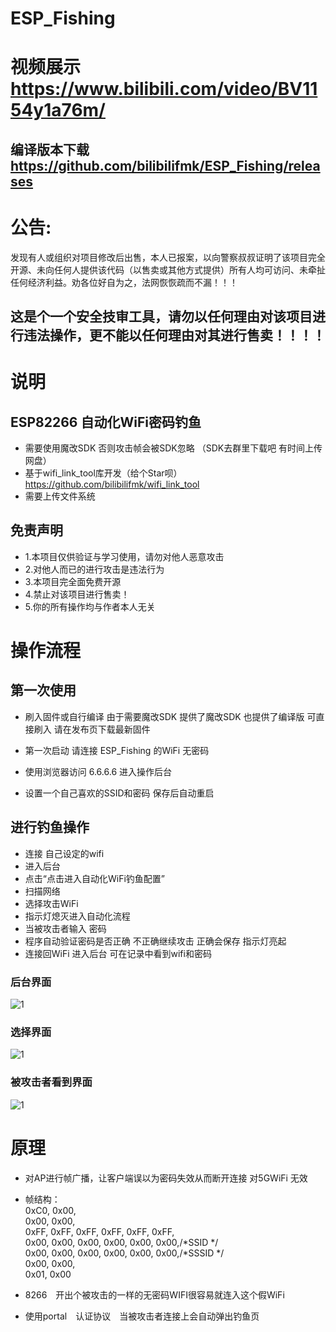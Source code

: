 # ESP_Fishing
# 视频展示 https://www.bilibili.com/video/BV1154y1a76m/
## 编译版本下载 https://github.com/bilibilifmk/ESP_Fishing/releases
# 公告:  
发现有人或组织对项目修改后出售，本人已报案，以向警察叔叔证明了该项目完全开源、未向任何人提供该代码（以售卖或其他方式提供）所有人均可访问、未牵扯任何经济利益。劝各位好自为之，法网恢恢疏而不漏！！！
## 这是个一个安全技审工具，请勿以任何理由对该项目进行违法操作，更不能以任何理由对其进行售卖！！！！
# 说明
 ## ESP82266 自动化WiFi密码钓鱼


 * 需要使用魔改SDK 否则攻击帧会被SDK忽略 （SDK去群里下载吧 有时间上传网盘）
 * 基于wifi_link_tool库开发（给个Star呗）https://github.com/bilibilifmk/wifi_link_tool
 * 需要上传文件系统

## 免责声明
 * 1.本项目仅供验证与学习使用，请勿对他人恶意攻击
 * 2.对他人而已的进行攻击是违法行为
 * 3.本项目完全面免费开源
 * 4.禁止对该项目进行售卖！
 * 5.你的所有操作均与作者本人无关

 # 操作流程 
 ## 第一次使用

* 刷入固件或自行编译 由于需要魔改SDK 提供了魔改SDK 也提供了编译版 可直接刷入 请在发布页下载最新固件

* 第一次启动 请连接 ESP_Fishing 的WiFi 无密码

* 使用浏览器访问 6.6.6.6 进入操作后台

* 设置一个自己喜欢的SSID和密码 保存后自动重启 

## 进行钓鱼操作
* 连接 自己设定的wifi 
* 进入后台 
* 点击“点击进入自动化WiFi钓鱼配置” 
* 扫描网络 
* 选择攻击WiFi 
* 指示灯熄灭进入自动化流程 
* 当被攻击者输入 密码 
* 程序自动验证密码是否正确 不正确继续攻击 正确会保存 指示灯亮起 
* 连接回WiFi 进入后台 可在记录中看到wifi和密码


### 后台界面
![1](./img/1.jpg)
### 选择界面
![1](./img/2.jpg)

### 被攻击者看到界面
![1](./img/3.jpg)

# 原理
* 对AP进行帧广播，让客户端误以为密码失效从而断开连接 对5GWiFi 无效
* 帧结构：  
  0xC0, 0x00,  
  0x00, 0x00,  
  0xFF, 0xFF, 0xFF, 0xFF, 0xFF, 0xFF,  
  0x00, 0x00, 0x00, 0x00, 0x00, 0x00,/*SSID  */  
  0x00, 0x00, 0x00, 0x00, 0x00, 0x00,/*SSSID */  
  0x00, 0x00,  
  0x01, 0x00  

* 8266　开出个被攻击的一样的无密码WIFI很容易就连入这个假WiFi
* 使用portal　认证协议　当被攻击者连接上会自动弹出钓鱼页　



























